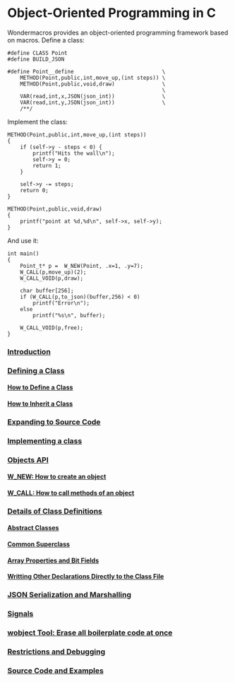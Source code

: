 # Object-Oriented Programming in C

Wondermacros provides an object-oriented programming framework based on macros.
Define a class:
```
#define CLASS Point
#define BUILD_JSON

#define Point__define                            \
    METHOD(Point,public,int,move_up,(int steps)) \
    METHOD(Point,public,void,draw)               \
                                                 \
    VAR(read,int,x,JSON(json_int))               \
    VAR(read,int,y,JSON(json_int))               \
    /**/
```
Implement the class:
```
METHOD(Point,public,int,move_up,(int steps))
{
    if (self->y - steps < 0) {
        printf("Hits the wall\n");
        self->y = 0;
        return 1;
    }

    self->y -= steps;
    return 0;
}

METHOD(Point,public,void,draw)
{
    printf("point at %d,%d\n", self->x, self->y);
}
```
And use it:
```
int main()
{
    Point_t* p =  W_NEW(Point, .x=1, .y=7);
    W_CALL(p,move_up)(2);
    W_CALL_VOID(p,draw);

    char buffer[256];
    if (W_CALL(p,to_json)(buffer,256) < 0)
        printf("Error\n");
    else
        printf("%s\n", buffer);
           
    W_CALL_VOID(p,free);
}
```
### [Introduction](https://github.com/plainC/wondermacros/blob/master/docs/objects_introduction.md)
### [Defining a Class](https://github.com/plainC/wondermacros/blob/master/docs/objects_class.md)
  #### [How to Define a Class](objects_class.md)
  #### [How to Inherit a Class](objects_class.md)
### [Expanding to Source Code](https://github.com/plainC/wondermacros/blob/master/docs/objects_code.md)
### [Implementing a class](https://github.com/plainC/wondermacros/blob/master/docs/objects_implementing.md)
### [Objects API](https://github.com/plainC/wondermacros/blob/master/docs/objects_api.md)
  #### [W_NEW: How to create an object](objects_api.md)
  #### [W_CALL: How to call methods of an object](objects_api.md)
### [Details of Class Definitions](https://github.com/plainC/wondermacros/blob/master/docs/objects_details.md)
  #### [Abstract Classes](objects_details.md)
  #### [Common Superclass](objects_details.md)
  #### [Array Properties and Bit Fields](objects_details.md)
  #### [Writting Other Declarations Directly to the Class File](objects_details.md)
### [JSON Serialization and Marshalling](https://github.com/plainC/wondermacros/blob/master/docs/objects_json.md)
### [Signals](https://github.com/plainC/wondermacros/blob/master/docs/objects_signals.md)
### [wobject Tool: Erase all boilerplate code at once](https://github.com/plainC/wondermacros/blob/master/docs/objects_wobject.md)
### [Restrictions and Debugging](https://github.com/plainC/wondermacros/blob/master/docs/objects_restrictions.md)
### [Source Code and Examples](https://github.com/plainC/wondermacros/blob/master/docs/objects_examples.md)


